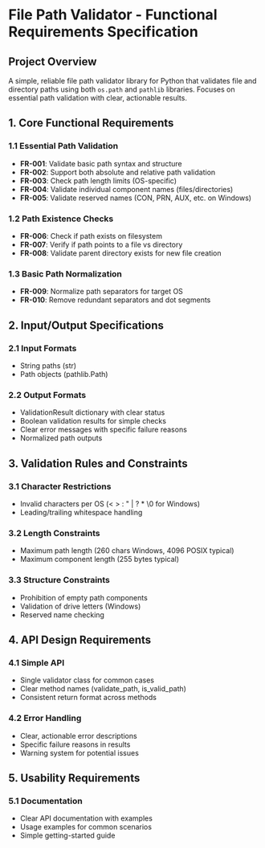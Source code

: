 # File Path Validator - Functional Requirements Specification

## Project Overview
A simple, reliable file path validator library for Python that validates file and directory paths using both `os.path` and `pathlib` libraries. Focuses on essential path validation with clear, actionable results.

## 1. Core Functional Requirements

### 1.1 Essential Path Validation
- **FR-001**: Validate basic path syntax and structure
- **FR-002**: Support both absolute and relative path validation
- **FR-003**: Check path length limits (OS-specific)
- **FR-004**: Validate individual component names (files/directories)
- **FR-005**: Validate reserved names (CON, PRN, AUX, etc. on Windows)

### 1.2 Path Existence Checks
- **FR-006**: Check if path exists on filesystem
- **FR-007**: Verify if path points to a file vs directory
- **FR-008**: Validate parent directory exists for new file creation

### 1.3 Basic Path Normalization
- **FR-009**: Normalize path separators for target OS
- **FR-010**: Remove redundant separators and dot segments

## 2. Input/Output Specifications

### 2.1 Input Formats
- String paths (str)
- Path objects (pathlib.Path)

### 2.2 Output Formats
- ValidationResult dictionary with clear status
- Boolean validation results for simple checks
- Clear error messages with specific failure reasons
- Normalized path outputs

## 3. Validation Rules and Constraints

### 3.1 Character Restrictions
- Invalid characters per OS (< > : " | ? * \0 for Windows)
- Leading/trailing whitespace handling

### 3.2 Length Constraints
- Maximum path length (260 chars Windows, 4096 POSIX typical)
- Maximum component length (255 bytes typical)

### 3.3 Structure Constraints
- Prohibition of empty path components
- Validation of drive letters (Windows)
- Reserved name checking

## 4. API Design Requirements

### 4.1 Simple API
- Single validator class for common cases
- Clear method names (validate_path, is_valid_path)
- Consistent return format across methods

### 4.2 Error Handling
- Clear, actionable error descriptions
- Specific failure reasons in results
- Warning system for potential issues

## 5. Usability Requirements

### 5.1 Documentation
- Clear API documentation with examples
- Usage examples for common scenarios
- Simple getting-started guide